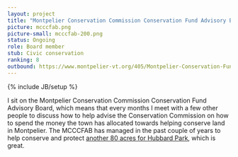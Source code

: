 ```yaml
---
layout: project
title: "Montpelier Conservation Commission Conservation Fund Advisory Board"
picture: mcccfab.png
picture-small: mcccfab-200.png
status: Ongoing
role: Board member
stub: Civic conservation
ranking: 8
outbound: https://www.montpelier-vt.org/405/Montpelier-Conservation-Fund
---
```

{% include JB/setup %}

I sit on the Montpelier Conservation Commission Conservation Fund Advisory Board, which means that every months I meet with a few other people to discuss how to help advise the Conservation Commission on how to spend the money the town has allocated towards helping conserve land in Montpelier. The MCCCFAB has managed in the past couple of years to help conserve and protect [another 80 acres for Hubbard Park](https://montpelierbridge.org/2021/11/hubbard-park-inches-closer-to-80-acre-expansion/), which is great.  

